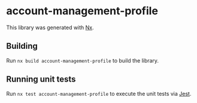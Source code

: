 # account-management-profile

This library was generated with [Nx](https://nx.dev).

## Building

Run `nx build account-management-profile` to build the library.

## Running unit tests

Run `nx test account-management-profile` to execute the unit tests via [Jest](https://jestjs.io).
